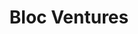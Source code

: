 ---
layout: firm_page
title: "Bloc Ventures"
id: "blocventures.com"
permalink: "/blocventuresblocventures.com/"
website: "https://blocventures.com"
offices: "London (United Kingdom)"
investment_stages: "Seed, Series A, Series B"
portfolio_companies: "AccelerComm, Crypta Labs, Helix Geospace, Mindtrace, Paytia, Pharrowtech, Shield-IoT, YellowDog, Yordex"
portfolio_link: "https://blocventures.com/our-portfolio/"
investment_markets: "AI, wireless connectivity, supercomputing, quantum security"
founded_year: "2013"
description: "Bloc Ventures is a specialist deep tech investor focusing on cloud, connectivity, data science, and security. They back ambitious entrepreneurs building products with the potential to impact multiple industries. Their portfolio includes companies pushing boundaries in AI, wireless connectivity, and supercomputing."
linkedin: "https://www.linkedin.com/company/bloc-ventures/"
twitter: "https://twitter.com/BlocVentures"
instagram: ""
team_page: "https://blocventures.com/team/"
investor_type: "Venture Capital"
crunchbase: "https://www.crunchbase.com/organization/bloc-ventures"
pitchbook: "https://pitchbook.com/profiles/investor/119583-10"

# SEO Optimization
meta_title: "Bloc Ventures - VC Firm - projectstartups.com"
meta_description: "Bloc Ventures, Bloc Ventures is a specialist deep tech investor focusing on cloud, connectivity, data science, and security. They back ambitious entrepreneurs buildi..."
meta_keywords: "Bloc Ventures, AI, wireless connectivity, supercomputing, quantum security, VC firm, venture capital, startup investor, projectstartups.com"
canonical_url: "https://vc.projectstartups.com/blocventuresblocventures.com/"
---